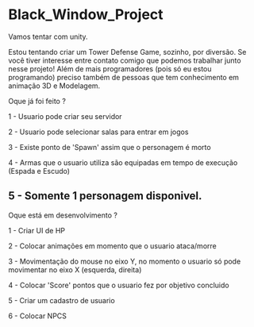 # Black_Window_Project
Vamos tentar com unity.


Estou tentando criar um Tower Defense Game, sozinho, por diversão. Se você tiver interesse entre contato comigo que podemos trabalhar junto 
nesse projeto!
Além de mais programadores (pois só eu estou programando) preciso também de pessoas que tem conhecimento em animação 3D e Modelagem.


Oque já foi feito ?


1 - Usuario pode criar seu servidor

2 - Usuario pode selecionar salas para entrar em jogos

3 - Existe ponto de 'Spawn' assim que o personagem é morto

4 - Armas que o usuario utiliza são equipadas em tempo de execução (Espada e Escudo)

5 - Somente 1 personagem disponivel.
--------------------------------------------------------------

Oque está em desenvolvimento ?

1 - Criar UI de HP

2 - Colocar animações em momento que o usuario ataca/morre

3 - Movimentação do mouse no eixo Y, no momento o usuario só pode movimentar no eixo X (esquerda, direita)

4 - Colocar 'Score' pontos que o usuario fez por objetivo concluido

5 - Criar um cadastro de usuario

6 - Colocar NPCS
